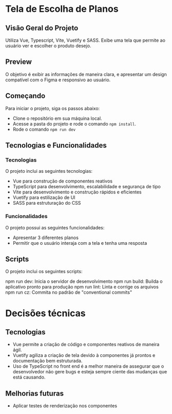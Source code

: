 # Tela de Escolha de Planos

## Visão Geral do Projeto

Utiliza Vue, Typescript, Vite, Vuetify e SASS.
Exibe uma tela que permite ao usuário ver e escolher o produto desejo.

## Preview

O objetivo é exibir as informações de maneira clara, e apresentar um design compatível com o Figma e responsivo ao usuário.

## Começando

Para iniciar o projeto, siga os passos abaixo:

- Clone o repositório em sua máquina local.
- Acesse a pasta do projeto e rode o comando `npm install`.
- Rode o comando `npm run dev`

## Tecnologias e Funcionalidades

### Tecnologias

O projeto inclui as seguintes tecnologias:

- Vue para construção de componentes reativos
- TypeScript para desenvolvimento, escalabilidade e segurança de tipo
- Vite para desenvolvimento e construção rápidos e eficientes
- Vuetify para estilização de UI
- SASS para estruturação do CSS

### Funcionalidades

O projeto possui as seguintes funcionalidades:

- Apresentar 3 diferentes planos
- Permitir que o usuário interaja com a tela e tenha uma resposta

## Scripts

O projeto inclui os seguintes scripts:

npm run dev: Inicia o servidor de desenvolvimento
npm run build: Builda o aplicativo pronto para produção
npm run lint: Linta e corrige os arquivos
npm run cz: Commita no padrão de "conventional commits"

# Decisões técnicas

## Tecnologias

- Vue permite a criação de código e componentes reativos de maneira ágil.
- Vuetify agiliza a criação de tela devido à componentes já prontos e documentação bem estruturada.
- Uso de TypeScript no front end é a melhor maneira de assegurar que o desenvolvedor não gere bugs e esteja sempre ciente das mudanças que está causando.

## Melhorias futuras

- Aplicar testes de renderização nos componentes
